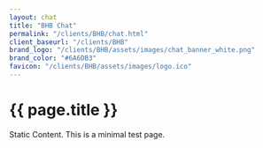 ```yaml
---
layout: chat
title: "BHB Chat"
permalink: "/clients/BHB/chat.html"
client_baseurl: "/clients/BHB"
brand_logo: "/clients/BHB/assets/images/chat_banner_white.png"
brand_color: "#6A6DB3"
favicon: "/clients/BHB/assets/images/logo.ico"
---
```

<!DOCTYPE html>
<html>
<head>
  <meta charset="UTF-8">
  <title>{{ page.title }}</title>
</head>
<body>

  <!-- Page content -->
  <h1>{{ page.title }}</h1>
  <p>Static Content. This is a minimal test page.</p>

  <!-- Simple script -->
  <script>
    console.log('Test script is running');
    alert('JavaScript is working');
  </script>

</body>
</html>